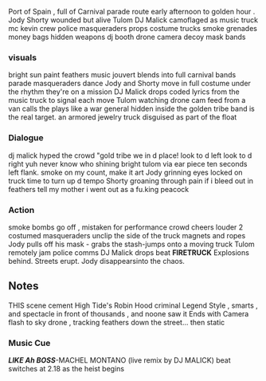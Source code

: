 Port of Spain , full of Carnival parade route early afternoon to golden hour . Jody Shorty wounded but alive Tulom DJ Malick camoflaged as music truck mc kevin crew police masqueraders
props  costume trucks smoke grenades money bags hidden weapons dj booth drone camera decoy mask bands
### visuals
bright sun paint feathers music jouvert blends into full carnival bands parade masqueraders dance
Jody and Shorty move in full costume under the rhythm they're on a mission
DJ Malick drops coded lyrics from the music truck to signal each move
Tulom watching drone cam feed from a van calls the plays like a war general
hidden inside the golden tribe band is the real target. an armored jewelry truck disguised as part of the float
### Dialogue
dj malick hyped the crowd "gold tribe we in d place!  look to d left look to d right yuh never know who shining bright
tulom via ear piece 
ten seconds left flank. smoke on my count, make it art
Jody grinning eyes locked on truck
time to turn up d tempo
Shorty groaning through pain
if i bleed out in feathers tell my mother i went out as a fu.king peacock
### Action
smoke bombs go off , mistaken for performance 
crowd cheers louder
2 costumed masqueraders unclip the side of the truck magnets and ropes
Jody pulls off his mask - grabs the stash-jumps onto a moving truck
Tulom remotely jam police comms
DJ Malick drops beat **FIRETRUCK**
Explosions behind. Streets erupt. Jody disappearsinto the chaos.
## Notes
THIS scene cement High Tide's Robin Hood criminal Legend
Style , smarts , and spectacle in front of thousands , and noone saw it
Ends with Camera flash to sky drone , tracking feathers down the street... then static
### Music Cue
***LIKE Ah BOSS***-MACHEL MONTANO (live remix by DJ MALICK)
beat switches at 2.18 as the heist begins














